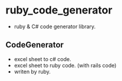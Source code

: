 # ruby_code_generator
* ruby & C# code generator library.

## CodeGenerator
* excel sheet to c# code. 
* excel sheet to ruby code. (with rails code)
* writen by ruby.